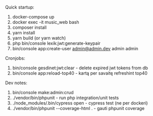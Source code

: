 Quick startup:
1. docker-compose up
2. docker exec -it music_web bash
3. composer install
4. yarn install
5. yarn build (or yarn watch)
6. php bin/console lexik:jwt:generate-keypair
7. bin/console app:create-user admin@admin.dev admin admin


Cronjobs:
1. bin/console gesdinet:jwt:clear - delete expired jwt tokens from db
2. bin/console app:reload-top40 - kartą per savaitę refreshint top40

Dev notes:
1. bin/console make:admin:crud
2. ./vendor/bin/phpunit - run php integration/unit tests
3. ./node_modules/.bin/cypress open - cypress test (ne per dockeri)
4. ./vendor/bin/phpunit --coverage-html . - gauti phpunit coverage